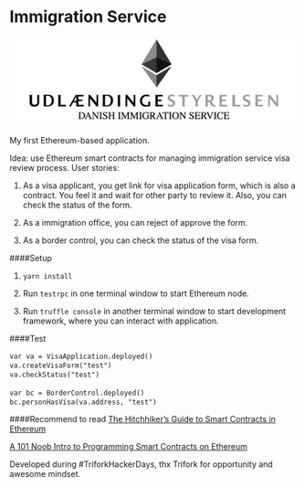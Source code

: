 # Immigration Service
![Ethereum Smart Immigration Service](https://github.com/lesyk/ImmigrationService/blob/master/logo.jpg?raw=true)

My first Ethereum-based application.

Idea: use Ethereum smart contracts for managing immigration service visa review process.
User stories:

1. As a visa applicant, you get link for visa application form, which is also a contract. 
You feel it and wait for other party to review it. Also, you can check the status of the form.

2. As a immigration office, you can reject of approve the form.

3. As a border control, you can check the status of the visa form.

####Setup
1. `yarn install`

2. Run `testrpc` in one terminal window to start Ethereum node.

3. Run `truffle console` in another terminal window to start development framework, where you can interact with application.

####Test
```
var va = VisaApplication.deployed()
va.createVisaForm("test")
va.checkStatus("test")

var bc = BorderControl.deployed()
bc.personHasVisa(va.address, "test")
```

####Recommend to read 
[The Hitchhiker’s Guide to Smart Contracts in Ethereum](https://medium.com/zeppelin-blog/the-hitchhikers-guide-to-smart-contracts-in-ethereum-848f08001f05#.ab4mtjud7)

[A 101 Noob Intro to Programming Smart Contracts on Ethereum](https://medium.com/@ConsenSys/a-101-noob-intro-to-programming-smart-contracts-on-ethereum-695d15c1dab4)

Developed during #TriforkHackerDays, thx Trifork for opportunity and awesome mindset.

